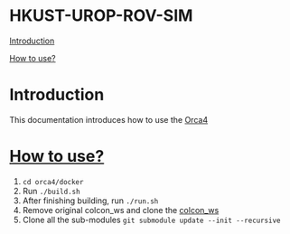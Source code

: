 # HKUST-UROP-ROV-SIM
[Introduction](#introduction)  

[How to use?](#how_to_use)

# Introduction  
This documentation introduces how to use the [Orca4](https://github.com/clydemcqueen/orca4)  
# [How to use?](#how_to_use)
1. ```cd orca4/docker```
2. Run ```./build.sh```
3. After finishing building, run ```./run.sh```
5. Remove original colcon_ws and clone the [colcon_ws](https://github.com/HKUST-UROP-ROV-SIM/colcon_ws)
6. Clone all the sub-modules ```git submodule update --init --recursive```

